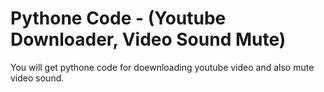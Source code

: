 # Pythone Code - (Youtube Downloader, Video Sound Mute)
You will get pythone code for doewnloading youtube video and also mute video sound.
